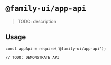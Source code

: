 # `@family-ui/app-api`

> TODO: description

## Usage

```
const appApi = require('@family-ui/app-api');

// TODO: DEMONSTRATE API
```
